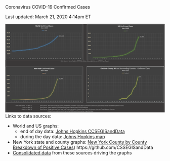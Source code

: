 <div id="page_title">Coronavirus COVID-19 Confirmed Cases</div>
<div id="covid19_graph">
    <p class="last_updated">Last updated: March 21, 2020  4:14pm ET</p>
    <img src="graphs/2020-03-21_world-us-ny-cortland_confirmed_cases_graphs.png" alt="Graphs for World, US, NY, and Cortland County and surrounding counties" />
</div>

<div class="data_sources">
Links to data sources:
<ul>
  <li>World and US graphs: 
    <ul>
      <li>end of day data: <a href="https://github.com/CSSEGISandData">Johns Hopkins CCSEGISandData</a></li>
      <li>during the day data: <a href="https://gisanddata.maps.arcgis.com/apps/opsdashboard/index.html?fbclid=IwAR10wt9a2d778FvxQ1MOg_qw5aL80ypVBRVkb-ouk233xEQxuXC6c9XHSGY#/bda7594740fd40299423467b48e9ecf6">Johns Hopkins map</a></li>
    </ul></li> 
  <li>New York state and county graphs: <a href="https://coronavirus.health.ny.gov/county-county-breakdown-positive-cases">New York County by County Breakdown of Positive Cases</a>)
 https://github.com/CSSEGISandData</li>
  <li><a href="https://github.com/elrayle/elrayle.github.io/blob/master/covid19/data/covid19_by_the_numbers.xlsx">Consolidated data</a> from these sources driving the graphs</li>
</ul>
</div>
